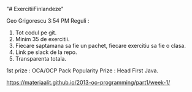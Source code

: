 "# ExercitiiFinlandeze" 

Geo Grigorescu 3:54 PM
Reguli :

1. Tot codul pe git.
2. Minim 35 de exercitii.
3. Fiecare saptamana sa fie un pachet, fiecare exercitiu sa fie o clasa.
4. Link pe slack de la repo.
5. Transparenta totala.

1st prize : OCA/OCP Pack
Popularity Prize : Head First Java.

https://materiaalit.github.io/2013-oo-programming/part1/week-1/
